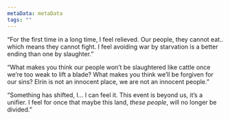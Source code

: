 ```yaml
---
metaData: metaData
tags: ""
---
```


“For the first time in a long time, I feel relieved. Our people, they cannot eat.. which means they cannot fight. I feel avoiding war by starvation is a better ending than one by slaughter.”

“What makes you think our people won’t be slaughtered like cattle once we’re too weak to lift a blade? What makes you think we’ll be forgiven for our sins? Elrin is not an innocent place, we are not an innocent people.”

“Something has shifted, I… I can feel it. This event is beyond us, it’s a unifier. I feel for once that maybe this land, *these people*, will no longer be divided.”